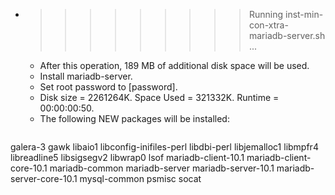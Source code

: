 * >>>>>>>>> Running inst-min-con-xtra-mariadb-server.sh ...
  * After this operation, 189 MB of additional disk space will be used.
  * Install mariadb-server.
  * Set root password to [password].
  * Disk size = 2261264K. Space Used = 321332K. Runtime = 00:00:00:50.
  * The following NEW packages will be installed:
  ```bash
galera-3 gawk libaio1 libconfig-inifiles-perl libdbi-perl
libjemalloc1 libmpfr4 libreadline5 libsigsegv2 libwrap0
lsof mariadb-client-10.1 mariadb-client-core-10.1 mariadb-common mariadb-server
mariadb-server-10.1 mariadb-server-core-10.1 mysql-common psmisc socat
  ```
